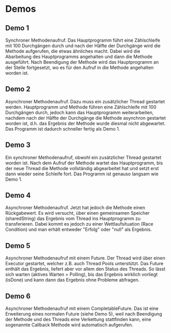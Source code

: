 # Demos

## Demo 1
Synchroner Methodenaufruf. Das Hauptprogramm führt eine Zählschleife mit 100 Durchgängen durch und nach der Hälfte der Durchgänge wird die Methode aufgerufen, die etwas ähnliches macht. Dabei wird die Abarbeitung des Hauptprogramms angehalten und dann die Methode ausgeführt. Nach Beendigung der Methode wird das Hauptprogramm an der Stelle fortgesetzt, wo es für den Aufruf in die Methode angehalten worden ist.

## Demo 2
Asynchroner Methodenaufruf. Dazu muss ein zusätzlicher Thread gestartet werden. Hauptprogramm und Methode führen eine Zählschleife mit 100 Durchgängen durch, jedoch kann das Hauptprogramm weiterarbeiten, nachdem nach der Hälfte der Durchgänge die Methode asynchron gestartet worden ist, d.h. das Ergebnis der Methode wurde diesmal nicht abgewartet. Das Programm ist dadurch schneller fertig als Demo 1.

## Demo 3
Ein synchroner Methodenaufruf, obwohl ein zusätzlicher Thread gestartet worden ist. Nach dem Aufruf der Methode wartet das Hauptprogramm, bis der neue Thread die Methode vollständig abgearbeitet hat und setzt erst dann wieder seine Schleife fort. Das Programm ist genauso langsam wie Demo 1.

## Demo 4
Asynchroner Methodenaufruf. Jetzt hat jedoch die Methode einen Rückgabewert. Es wird versucht, über einen gemeinsamen Speicher (sharedString) das Ergebnis vom Thread ins Hauptprogramm zu transferieren. Dabei kommt es jedoch zu einer Wettlaufsituation (Race Condition) und man erhält entweder "Erfolg" oder "null" als Ergebnis.

## Demo 5
Asynchroner Methodenaufruf mit einem Future. Der Thread wird über einen Executor gestartet, welcher z.B. auch Thread Pools unterstützt. Das Future enthält das Ergebnis, liefert aber vor allem den Status des Threads. So lässt sich warten (aktives Warten = Polling), bis das Ergebnis wirklich vorliegt (isDone) und kann dann das Ergebnis ohne Probleme abfragen.

## Demo 6
Asynchroner Methodenaufruf mit einem CompletableFuture. Das ist eine Erweiterung eines normalen Future (siehe Demo 5), weil nach Beendigung der Methode und des Threads eine Verkettung stattfinden kann, eine sogenannte Callback Methode wird automatisch aufgerufen. 
